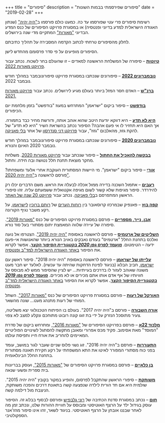 +++
title = "סיפורים"
description = "סיפורים שפירסמתי בבמות השונות"
date = "2019-02-28"
+++


רשימת סיפורים פרי עטי שפורסמו עד כה. כמעט כולם פורסמו ב["היה יהיה"](http://annual.sf-f.org.il) (שנתון האגודה הישראלית למדע בדיוני ופנטסיה) או במסגרת פרויקט הסיפורים של כנס המדע הבדיוני ["מאורות"](https://meorot.sf-f.org.il) המתקיים מדי שנה בירושלים.

לחלק מהסיפורים טרחתי לכתוב הקדמה המסבירה על תהליך כתיבתם.

הסיפורים מופיעים על פי סדר פרסומם מהחדש לישן.

[**טיוטות**](https://meorot.sf-f.org.il/2022/stories_project/nimrod/) – סיפורה של המשלחת הראשונה למאדים – זו שהעולם בחר לשכוח. נכתב עבור [פרויקט מאורות 2022](https://meorot.sf-f.org.il/2022/stories/).

[**נובמברונים 2022**](/2022/11/30/%d7%a0%d7%95%d7%91%d7%9e%d7%91%d7%a8%d7%95%d7%a0%d7%99%d7%9d-2022/) – סיפורונים שנכתבו במסגרת פרויקט סיפורונובמבר במהלך חודש נובמבר 2022.

[**ברנ"ש**](https://meorot.sf-f.org.il/2021/stories_project/%d7%91%d7%a8%d7%a0%d7%a9-%d7%a0%d7%9e%d7%a8%d7%95%d7%93-%d7%90%d7%99%d7%96%d7%a0%d7%91%d7%a8%d7%92/) – האדם חסר המזל ביותר בעולם מגיע לירושלים. נכתב עבור [פרויקט מאורות 2021.](https://meorot.sf-f.org.il/2021/%d7%a4%d7%a8%d7%95%d7%99%d7%a7%d7%98-%d7%94%d7%a1%d7%99%d7%a4%d7%95%d7%a8%d7%99%d7%9d/)

[**בודפשט**](/2021/09/16/%d7%91%d7%95%d7%93%d7%a4%d7%a9%d7%98-%d7%a1%d7%99%d7%a4%d7%95%d7%a8/) – סיפור ביקום "ישראמן" המתרחש במעוז "בודפשט" בזמן מלחמת יום הכיפורים.

[**היא לא תדע**](http://www.blipanika.co.il/?p=5220) – היא דווקא יודעת היטב שהוא אוהב אותה, ודורשת מחיר כבד בתמורה. אך האם היא תחזיר לו אי פעם אהבה? הסיפור נכתב בהשראת השיר "היא לא תדע" של להקת גזוז, מהאלבום "גזוז", עבור [פרויקט דני סנדרסון](http://www.blipanika.co.il/?cat=31) של אתר [בלי פאניקה](http://www.blipanika.co.il/).

[**נובמברונים 2020**](/2020/11/30/%d7%a0%d7%95%d7%91%d7%9e%d7%91%d7%a8%d7%95%d7%a0%d7%99%d7%9d-2020/) – סיפורונים שנכתבו במסגרת פרויקט סיפורונובמבר במהלך חודש נובמבר 2020 האיום והנורא.

[**בבקשה להאכיל את החתול**](https://meorot.sf-f.org.il/2020/INDEX-14.HTM) – סיפור שנכתב עבור [פרויקט מאורות 2020](https://meorot.sf-f.org.il/2020/%d7%a4%d7%a8%d7%95%d7%99%d7%a7%d7%98-%d7%94%d7%a1%d7%99%d7%a4%d7%95%d7%a8%d7%99%d7%9d/). משלחת מחקר מוצאת תחנת חלל נטושה ובה חידה. וחתול.

[**אורי**](/2020/10/04/%d7%90%d7%95%d7%a8%d7%99-%d7%a1%d7%99%d7%a4%d7%95%d7%a8/) – סיפור ביקום "ישראמן". מי היישות המסתורית העוקבת אחרי אלעד ומשפחתו? פורסם לראשונה ב["היה יהיה 2020"](http://annual.sf-f.org.il/?cat=16).

[**רעבים**](/2020/08/25/%d7%a8%d7%a2%d7%91%d7%99%d7%9d-%d7%a1%d7%99%d7%a4%d7%95%d7%a8/) – אתמול השכנה בדירה ממול אכלה לבעלה את הראש. משם הדברים יכלו רק להידרדר. סיפור מגיפות שלא קשור לשום מגיפה אקטואלית ששמעתם עליה. זהו סיפורי הראשון המתפרסם ב[בלי פאניקה](http://www.blipanika.co.il). נכתב עבור [פרויקט 20 שנה של האתר](http://www.blipanika.co.il/?p=4792).

[**קפה בוץ**](/2020/03/25/%d7%a7%d7%a4%d7%94-%d7%91%d7%95%d7%a5-%d7%a4%d7%90%d7%a0%d7%a4%d7%99%d7%a7/) – פאנפיק שבמרכזו קרוסאובר בין [רוחות הערים](http://rotemwrites.com/?page_id=119) של [רותם ברוכין](http://rotemwrites.com/) [לישראמן](/category/%d7%99%d7%a9%d7%a8%d7%90%d7%9e%d7%9f/), על רקע משבר נגיף הקורונה.

**[אבן, נייר, מספריים](https://meorot.sf-f.org.il/2019/index-19.html)** – פורסם במסגרת פרויקט הסיפורים של כנס ["מאורות 2019"](https://meorot.sf-f.org.il/2019/). סיפורה של עיירה שלווה המאמצת יתום מסתורי בעל סוד נורא.

[**השליטים של ארטמיס**](/2020/08/15/%d7%94%d7%a9%d7%9c%d7%99%d7%98%d7%99%d7%9d-%d7%a9%d7%9c-%d7%90%d7%a8%d7%98%d7%9e%d7%99%d7%a1-%d7%a1%d7%99%d7%a4%d7%95%d7%a8/) – פורסם לראשונה באסופת ["היה יהיה 2019"](http://annual.sf-f.org.il/?cat=15). הצטרפו אל נועה ואלכס בתחנת החלל "ארטמיס" בעודם נאבקים באויב הנורא ביותר שהאנושות אי-פעם ידעה – הטימטום. **[_מועמד לפרס גפן 2020 בקטגוריית הסיפור הקצר_](https://www.sf-f.org.il/archives/3058).** אפשר לקרוא את הסיפור [באתר האגודה הישראלית למד"ב ופנטסיה](https://www.sf-f.org.il/archives/3054).

**[עלייתו של ישראמן](/2019/08/08/%d7%a2%d7%9c%d7%99%d7%99%d7%aa%d7%95-%d7%a9%d7%9c-%d7%99%d7%a9%d7%a8%d7%90%d7%9e%d7%9f-%d7%a1%d7%99%d7%a4%d7%95%d7%a8/)** – פורסם לראשונה באסופת "היה יהיה 2018". סיפור ראשון עם [ישראמן](/2016/12/13/%d7%99%d7%a9%d7%a8%d7%90%d7%9e%d7%9f-%d7%95%d7%90%d7%a0%d7%99/), חביב הבלוג (בניגוד לפינת הדחקות שהיתה עד עכשיו). לאלעד יש חבר מעט משונה שאוהב לעזור לו בדרכים בעייתיות… יש לציין שהסיפור ממש לא מבוסס על חוויותיו של אף אדם אותו אתם מכירים או לא מכירים. **[_מועמד לפרס גפן 2019 בקטגוריית הסיפור הקצר_](http://geffen.sf-f.org.il/?p=1761).** אפשר לקרוא את הסיפור [באתר האגודה הישראלית למד"ב ופנטסיה](https://www.sf-f.org.il/archives/2778).

[**האורקל של רעות**](https://meorot.sf-f.org.il/2017/index-29.html) – פורסם במסגרת פרויקט הסיפורים של כנס ["מאורות 2017"](https://meorot.sf-f.org.il/2017/). השתל המוחי של רעות מתנהג מעט… שונה מהשאר.

[**אורה השבורה**](/2018/05/05/%d7%90%d7%95%d7%a8%d7%94-%d7%94%d7%a9%d7%91%d7%95%d7%a8%d7%94-%d7%a1%d7%99%d7%a4%d7%95%d7%a8/) – פורסם ב"היה יהיה 2017". בעולם בו הפיתוח הטכנולוגי יצא משליטה, צעיר מתוסכל הנזרק על ידי בת זוגו קונה רובוט מתוחכם ונקלע למצב לא צפוי.

**[מלכוד 22א](/2016/12/26/%d7%9e%d7%9c%d7%9b%d7%95%d7%93-22%d7%90-%d7%a1%d7%99%d7%a4%d7%95%d7%a8/)** – פורסם בפרויקט הסיפורים של ["מאורות 2016"](https://meorot.sf-f.org.il/2016/), ומתרחש ביקום של סדרת "המוסד" מאת אסימוב. פקיד מכס אפרורי ומאובן מתקשה להסתגל לשינויים הפוליטיים המאיימים להחריב את אורח חייו ותפיסת עולמו.

**[התעוררות](/2016/09/22/%d7%94%d7%aa%d7%a2%d7%95%d7%a8%d7%a8%d7%95%d7%aa-%d7%a1%d7%99%d7%a4%d7%95%d7%a8/)** – פורסם ב"היה יהיה 2016". זוג נשוי פלוס שניים שעבר לגור במושב, עומד בפני כוח מסתורי המפורר לאיטו את התא המשפחתי על רקע חקירת תאונה מסתורית בתחנת החלל הבינלאומית.

**[בן כלאיים](/2015/12/02/%d7%91%d7%9f-%d7%9b%d7%9c%d7%90%d7%99%d7%99%d7%9d-%d7%a1%d7%99%d7%a4%d7%95%d7%a8/)** – פורסם במסגרת פרויקט הסיפורים של ["מאורות 2015"](https://meorot.sf-f.org.il/2015/), ועוסק בבריונות בית ספרית ופשעי שנאה.

**[משותקת](/2015/09/07/%d7%9e%d7%a9%d7%95%d7%aa%d7%a7%d7%aa-%d7%a1%d7%99%d7%a4%d7%95%d7%a8/)** – סיפורי הראשון שהתקבל לפרסום, והופיע במקור בקובץ "היה יהיה 2015". שולמית היא אם חד הורית לילדה שנפצעה קשה בתאונת דרכים והפכה משותקת, הניצבת מול דילמה קשה.

**[תום](/2015/08/15/%d7%aa%d7%95%d7%9d-%d7%a1%d7%99%d7%a4%d7%95%d7%a8-2/)** – נכתב במסגרת סדנת הכתיבה של [רוני גלבפיש](https://gelbfish.com) ופורסם לבסוף בבלוג זה. הסיפור עוסק בגידול ילד על הרצף האוטיסטי ומבוסס על חוויית ההורות שלנו, ונכתב זמן מה לאחר שבננו אובחן על הרצף האוטיסטי. בניגוד לשאר, זהו אינו סיפור מהז'אנר הספקולטיבי.